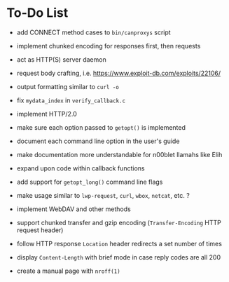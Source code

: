 __To-Do List__
==========

* add CONNECT method cases to `bin/canproxys` script

* implement chunked encoding for responses first, then requests

* act as HTTP(S) server daemon

* request body crafting, i.e. https://www.exploit-db.com/exploits/22106/

* output formatting similar to `curl -o`

* fix `mydata_index` in `verify_callback.c`

* implement HTTP/2.0

* make sure each option passed to `getopt()` is implemented

* document each command line option in the user's guide

* make documentation more understandable for n00blet llamahs like Elih

* expand upon code within callback functions 

* add support for `getopt_long()` command line flags

* make usage similar to `lwp-request`, `curl`, `wbox`, `netcat`, etc. ?

* implement WebDAV and other methods 

* support chunked transfer and gzip encoding (`Transfer-Encoding` HTTP request header)

* follow HTTP response `Location` header redirects a set number of times

* display `Content-Length` with brief mode in case reply codes are all 200

* create a manual page with `nroff(1)`
